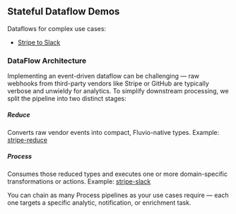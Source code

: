 ## Stateful Dataflow Demos

Dataflows for complex use cases:

* [Stripe to Slack](./stripe-to-slack)


### DataFlow Architecture

Implementing an event-driven dataflow can be challenging — raw webhooks from third-party vendors like Stripe or GitHub are typically verbose and unwieldy for analytics. To simplify downstream processing, we split the pipeline into two distinct stages:

##### Reduce
Converts raw vendor events into compact, Fluvio-native types.
Example: [stripe-reduce](./stripe-to-slack//stripe-reduce/)

##### Process
Consumes those reduced types and executes one or more domain-specific transformations or actions.
Example: [stripe-slack](./stripe-to-slack//stripe-slack/)

You can chain as many Process pipelines as your use cases require — each one targets a specific analytic, notification, or enrichment task.
